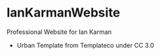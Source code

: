 # IanKarmanWebsite
Professional Website for Ian Karman


- Urban Template from Templateco under CC 3.0
